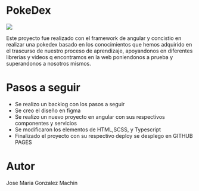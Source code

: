 # PokeDex
<p style="margin:0 auto;">
<img  src=https://i.pinimg.com/originals/8a/81/ec/8a81ecd8fdd266b3221da325875c0ea8.gif>
</p>

Este proyecto fue realizado con el framework de angular y concistio en realizar una pokedex basado en los conocimientos que hemos adquirido en el trascurso de nuestro proceso de aprendizaje, apoyandonos en diferentes librerias y videos q encontramos en la web poniendonos a prueba y superandonos a nosotros mismos.

<h1>Pasos a seguir</h1>

<ul>
   <li>Se realizo un backlog con los pasos a seguir</li>
   <li>Se creo el diseño en figma</li>
   <li>Se realizo un nuevo proyecto en angular con sus respectivos componentes y servicios</li>
   <li>Se modificaron los elementos de HTML,SCSS, y Typescript </li>
   <li>Finalizado el proyecto con su respectivo deploy se desplego en GITHUB PAGES</li>
</ul>



<h1>Autor</h1>
Jose Maria Gonzalez Machin

